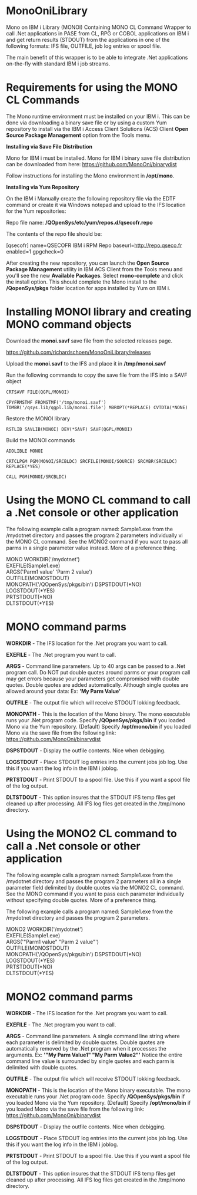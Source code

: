 # MonoOniLibrary
Mono on IBM i Library (MONOI) Containing MONO CL Command Wrapper to call .Net applications in PASE from CL, RPG or COBOL applications on IBM i and get return results (STDOUT) from the applications in one of the following formats: IFS file, OUTFILE, job log entries or spool file. 

The main benefit of this wrapper is to be able to integrate .Net applications on-the-fly with standard IBM i job streams.

# Requirements for using the MONO CL Commands

The Mono runtime environment must be installed on your IBM i. This can be done via downloading a binary save file or by using a custom Yum repository to install via the IBM i Access Client Solutions (ACS) Client **Open Source Package Management** option from the Tools menu.

**Installing via Save File Distribution**

Mono for IBM i must be installed. Mono for IBM i binary save file distribution can be downloaded from here:
https://github.com/MonoOni/binarydist

Follow instructions for installing the Mono environment in **/opt/mono**.

**Installing via Yum Repository**

On the IBM i Manually create the following repository file via the EDTF command or create it via Windows notepad and upload to the IFS location for the Yum repositories:

Repo file name: **/QOpenSys/etc/yum/repos.d/qsecofr.repo**

The contents of the repo file should be:

[qsecofr]
name=QSECOFR IBM i RPM Repo
baseurl=http://repo.qseco.fr
enabled=1
gpgcheck=0

After creating the new repository, you can launch the **Open Source Package Management** utility in IBM ACS Client from the Tools menu and you'll see the new **Available Packages**. Select **mono-complete** and click the install option. This should complete the Mono install to the **/QopenSys/pkgs** folder location for apps installed by Yum on IBM i.

# Installing MONOI library and creating MONO command objects

Download the **monoi.savf** save file from the selected releases page. 

https://github.com/richardschoen/MonoOniLibrary/releases

Upload the **monoi.savf** to the IFS and place it in **/tmp/monoi.savf**

Run the following commands to copy the save file from the IFS into a SAVF object

`CRTSAVF FILE(QGPL/MONOI)`
 
`CPYFRMSTMF FROMSTMF('/tmp/monoi.savf') TOMBR('/qsys.lib/qgpl.lib/monoi.file') MBROPT(*REPLACE) CVTDTA(*NONE)`

Restore the MONOI library

`RSTLIB SAVLIB(MONOI) DEV(*SAVF) SAVF(QGPL/MONOI)`

Build the MONOI commands

`ADDLIBLE MONOI`

`CRTCLPGM PGM(MONOI/SRCBLDC) SRCFILE(MONOI/SOURCE) SRCMBR(SRCBLDC) REPLACE(*YES)`

`CALL PGM(MONOI/SRCBLDC)`

# Using the MONO CL command to call a .Net console or other application

The following example calls a program named: Sample1.exe from the /mydotnet directory and passes the program 2 parameters individually vi the MONO CL command. See the MONO2 command if you want to pass all parms in a single parameter value instead. More of a preference thing.

MONO WORKDIR('/mydotnet')                 
     EXEFILE(Sample1.exe)                   
     ARGS('Parm1 value' 'Parm 2 value')     
     OUTFILE(MONOSTDOUT)                    
     MONOPATH('/QOpenSys/pkgs/bin')
     DSPSTDOUT(*NO)                         
     LOGSTDOUT(*YES)                        
     PRTSTDOUT(*NO)                         
     DLTSTDOUT(*YES)                        

# MONO command parms

**WORKDIR** - The IFS location for the .Net program you want to call.

**EXEFILE** - The .Net program you want to call.

**ARGS** - Command line parameters. Up to 40 args can be passed to a .Net program call. Do NOT put double quotes around parms or your program call may get errors because your parameters get compromised with double quotes. Double quotes are added automatically. Although single quotes are allowed around your data:  Ex: **'My Parm Value'**

**OUTFILE** - The output file which will receive STDOUT lokking feedback.

**MONOPATH** - This is the location of the Mono binary.  The mono executable runs your .Net program code.
Specify **/QOpenSys/pkgs/bin** if you loaded Mono via the Yum repository. (Default)
Specify **/opt/mono/bin** if you loaded Mono via the save file from the following link: https://github.com/MonoOni/binarydist 

**DSPSTDOUT** - Display the outfile contents. Nice when debigging. 

**LOGSTDOUT** - Place STDOUT log entries into the current jobs job log. Use this if you want the log info in the IBM i joblog.

**PRTSTDOUT** - Print STDOUT to a spool file. Use this if you want a spool file of the log output.

**DLTSTDOUT** - This option insures that the STDOUT IFS temp files get cleaned up after processing. All IFS log files get created in the /tmp/mono directory.


# Using the MONO2 CL command to call a .Net console or other application

The following example calls a program named: Sample1.exe from the /mydotnet directory and passes the program 2 parameters all in a single parameter field delimited by double quotes via the MONO2 CL command. See the MONO command if you want to pass each parameter individually without specifying double quotes. More of a preference thing.

The following example calls a program named: Sample1.exe from the /mydotnet directory and passes the program 2 parameters.

MONO2 WORKDIR('/mydotnet')                 
     EXEFILE(Sample1.exe)                   
     ARGS('"Parm1 value" "Parm 2 value"')     
     OUTFILE(MONOSTDOUT)                    
     MONOPATH('/QOpenSys/pkgs/bin')
     DSPSTDOUT(*NO)                         
     LOGSTDOUT(*YES)                        
     PRTSTDOUT(*NO)                         
     DLTSTDOUT(*YES)                        

# MONO2 command parms

**WORKDIR** - The IFS location for the .Net program you want to call.

**EXEFILE** - The .Net program you want to call.

**ARGS** - Command line parameters. A single command line string where each parameter is delimited by double quotes. Double quotes are automatically removed by the .Net program when it processes the arguments. Ex: **'"My Parm Value1" "My Parm Value2"'** Notice the entire command line value is surrounded by single quotes and each parm is delimited with double quotes.

**OUTFILE** - The output file which will receive STDOUT lokking feedback.

**MONOPATH** - This is the location of the Mono binary executable. The mono executable runs your .Net program code. 
Specify **/QOpenSys/pkgs/bin** if you loaded Mono via the Yum repository. (Default)
Specify **/opt/mono/bin** if you loaded Mono via the save file from the following link: https://github.com/MonoOni/binarydist 

**DSPSTDOUT** - Display the outfile contents. Nice when debigging. 

**LOGSTDOUT** - Place STDOUT log entries into the current jobs job log. Use this if you want the log info in the IBM i joblog.

**PRTSTDOUT** - Print STDOUT to a spool file. Use this if you want a spool file of the log output.

**DLTSTDOUT** - This option insures that the STDOUT IFS temp files get cleaned up after processing. All IFS log files get created in the /tmp/mono directory.


